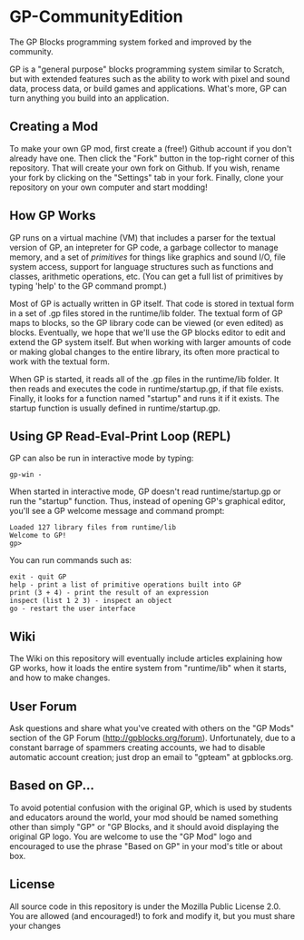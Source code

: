# GP-CommunityEdition

The GP Blocks programming system forked and improved by the community.

GP is a "general purpose" blocks programming system similar to Scratch, but
with  extended features such as the ability to work with pixel and sound data,
process data, or build games and applications. What's more, GP can turn anything
you build into an application.

## Creating a Mod

To make your own GP mod, first create a (free!) Github account if you don't already have one.
Then click the "Fork" button in the top-right corner of this repository. That will create
your own fork on Github. If you wish, rename your fork by clicking on the "Settings"
tab in your fork. Finally, clone your repository on your own computer and start modding!

## How GP Works

GP runs on a virtual machine (VM) that includes a parser for the textual version of GP,
an intepreter for GP code, a garbage collector to manage memory, and a set of *primitives*
for things like graphics and sound I/O, file system access, support for language structures
such as functions and classes, arithmetic operations, etc. (You can get a full list of
primitives by typing 'help' to the GP command prompt.)

Most of GP is actually written in GP itself. That code is stored in textual form in a set
of .gp files stored in the runtime/lib folder. The textual form of GP maps to blocks,
so the GP library code can be viewed (or even edited) as blocks. Eventually, we hope
that we'll use the GP blocks editor to edit and extend the GP system itself. But when working
with larger amounts of code or making global changes to the entire library, its often more
practical to work with the textual form.

When GP is started, it reads all of the .gp files in the runtime/lib folder. It then reads
and executes the code in runtime/startup.gp, if that file exists. Finally, it looks for a
function named "startup" and runs it if it exists. The startup function is usually
defined in runtime/startup.gp.

## Using GP Read-Eval-Print Loop (REPL)

GP can also be run in interactive mode by typing:

```
gp-win -
```

When started in interactive mode, GP doesn't read runtime/startup.gp or run the "startup" function.
Thus, instead of opening GP's graphical editor, you'll see a GP welcome message and command prompt:

```
Loaded 127 library files from runtime/lib
Welcome to GP!
gp>
```

You can run commands such as:

```
exit - quit GP
help - print a list of primitive operations built into GP
print (3 + 4) - print the result of an expression
inspect (list 1 2 3) - inspect an object
go - restart the user interface
```

## Wiki

The Wiki on this repository will eventually include articles explaining how GP works,
how it loads the entire system from "runtime/lib" when it starts, and how to make changes.

## User Forum

Ask questions and share what you've created with others on the "GP Mods" section of the
GP Forum (http://gpblocks.org/forum). Unfortunately, due to a constant barrage of spammers
creating accounts, we had to disable automatic account creation; just drop an email to
"gpteam" at gpblocks.org.

## Based on GP...

To avoid potential confusion with the original GP, which is used by students and educators
around the world, your mod should be named something other than simply "GP" or "GP Blocks,
and it should avoid displaying the original GP logo. You are  welcome to use the "GP Mod"
logo and encouraged to use the phrase "Based on GP" in your mod's title or about box.

## License

All source code in this repository is under the Mozilla Public License 2.0.
You are allowed (and encouraged!) to fork and modify it, but you must share your
changes


